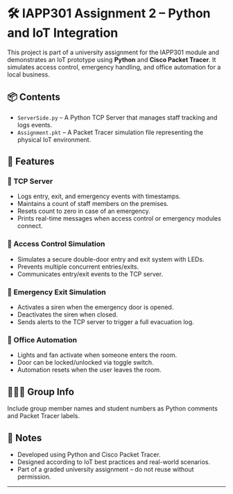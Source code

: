 # 🛠️ IAPP301 Assignment 2 – Python and IoT Integration

This project is part of a university assignment for the IAPP301 module and demonstrates an IoT prototype using **Python** and **Cisco Packet Tracer**. It simulates access control, emergency handling, and office automation for a local business.

## 📦 Contents

- `ServerSide.py` – A Python TCP Server that manages staff tracking and logs events.
- `Assignment.pkt` – A Packet Tracer simulation file representing the physical IoT environment.

## 🔧 Features

### 🔌 TCP Server
- Logs entry, exit, and emergency events with timestamps.
- Maintains a count of staff members on the premises.
- Resets count to zero in case of an emergency.
- Prints real-time messages when access control or emergency modules connect.

### 🚪 Access Control Simulation
- Simulates a secure double-door entry and exit system with LEDs.
- Prevents multiple concurrent entries/exits.
- Communicates entry/exit events to the TCP server.

### 🚨 Emergency Exit Simulation
- Activates a siren when the emergency door is opened.
- Deactivates the siren when closed.
- Sends alerts to the TCP server to trigger a full evacuation log.

### 🏢 Office Automation
- Lights and fan activate when someone enters the room.
- Door can be locked/unlocked via toggle switch.
- Automation resets when the user leaves the room.

## 🧑‍🤝‍🧑 Group Info
Include group member names and student numbers as Python comments and Packet Tracer labels.

## 📝 Notes
- Developed using Python and Cisco Packet Tracer.
- Designed according to IoT best practices and real-world scenarios.
- Part of a graded university assignment – do not reuse without permission.

---

